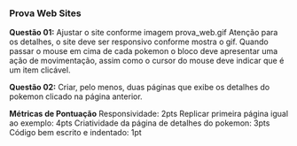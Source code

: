 ### Prova Web Sites

**Questão 01:**
Ajustar o site conforme imagem prova_web.gif
Atenção para os detalhes, o site deve ser responsivo conforme mostra o gif.
Quando passar o mouse em cima de cada pokemon o bloco deve apresentar uma ação de movimentação, assim como o cursor do mouse deve indicar que é um item clicável.

**Questão 02:**
Criar, pelo menos, duas páginas que exibe os detalhes do pokemon clicado na página anterior.


**Métricas de Pontuação**
Responsividade: 2pts
Replicar primeira página igual ao exemplo: 4pts
Criatividade da página de detalhes do pokemon: 3pts
Código bem escrito e indentado: 1pt